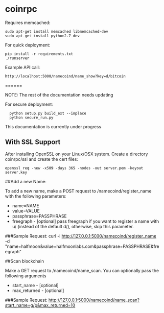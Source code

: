 coinrpc
=======

Requires memcached:

```
sudo apt-get install memcached libmemcached-dev
sudo apt-get install python2.7-dev

```

For quick deployment:

```
pip install -r requirements.txt
./runserver 
```

Example API call: 
```
http://localhost:5000/namecoind/name_show?key=d/bitcoin
```

======

NOTE: The rest of the documentation needs updating


For secure deployment:
```
  python setup.py build_ext --inplace
  python secure_run.py
```

This documentation is currently under progress

## With SSL Support

After installing OpenSSL on your Linux/OSX system. Create a directory coinrpc/ssl and create the cert files:
```
openssl req -new -x509 -days 365 -nodes -out server.pem -keyout server.key
```

##Add a new Name:

To add a new name, make a POST request to /namecoind/register_name with the following parameters:
- name=NAME
- value=VALUE
- passphrase=PASSPHRASE
- freegraph - [optional] pass freegraph if you want to register a name with u/ (instead of the default d/), otherwise, skip this parameter.

###Sample Request:
curl -i http://127.0.0.1:5000/namecoind/register_name -d "name=halfmoon&value=halfmoonlabs.com&passphrase=PASSPHRASE&freegraph"


##Scan blockchain

Make a GET request to /namecoind/name_scan. You can optionally pass the following arguments
- start_name - [optional]
- max_returned - [optional]
 

###Sample Request:
http://127.0.0.1:5000/namecoind/name_scan?start_name=g/p&max_returned=10
